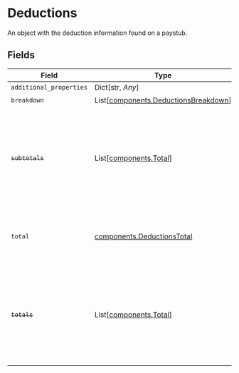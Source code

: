 # Deductions

An object with the deduction information found on a paystub.


## Fields

| Field                                                                                                                   | Type                                                                                                                    | Required                                                                                                                | Description                                                                                                             |
| ----------------------------------------------------------------------------------------------------------------------- | ----------------------------------------------------------------------------------------------------------------------- | ----------------------------------------------------------------------------------------------------------------------- | ----------------------------------------------------------------------------------------------------------------------- |
| `additional_properties`                                                                                                 | Dict[str, *Any*]                                                                                                        | :heavy_minus_sign:                                                                                                      | N/A                                                                                                                     |
| `breakdown`                                                                                                             | List[[components.DeductionsBreakdown](../../models/components/deductionsbreakdown.md)]                                  | :heavy_check_mark:                                                                                                      | N/A                                                                                                                     |
| ~~`subtotals`~~                                                                                                         | List[[components.Total](../../models/components/total.md)]                                                              | :heavy_minus_sign:                                                                                                      | : warning: ** DEPRECATED **: This will be removed in a future release, please migrate away from it as soon as possible. |
| `total`                                                                                                                 | [components.DeductionsTotal](../../models/components/deductionstotal.md)                                                | :heavy_check_mark:                                                                                                      | An object representing the total deductions for the pay period                                                          |
| ~~`totals`~~                                                                                                            | List[[components.Total](../../models/components/total.md)]                                                              | :heavy_minus_sign:                                                                                                      | : warning: ** DEPRECATED **: This will be removed in a future release, please migrate away from it as soon as possible. |